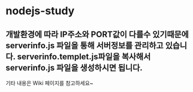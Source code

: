 # nodejs-study
## 개발환경에 따라 IP주소와 PORT값이 다를수 있기때문에 serverinfo.js 파일을 통해 서버정보를 관리하고 있습니다. serverinfo.templet.js파일을 복사해서 serverinfo.js 파일을 생성하시면 됩니다.
기타 내용은 Wiki 페이지를 참고하세요~
